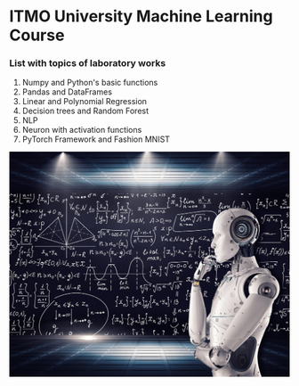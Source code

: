 # ITMO University Machine Learning Course  
### List with topics of laboratory works    
1. Numpy and Python's basic functions
2. Pandas and DataFrames
3. Linear and Polynomial Regression
4. Decision trees and Random Forest
5. NLP
6. Neuron with activation functions
7. PyTorch Framework and Fashion MNIST

![](pictures/30212411048_96d9eea6.jpg)